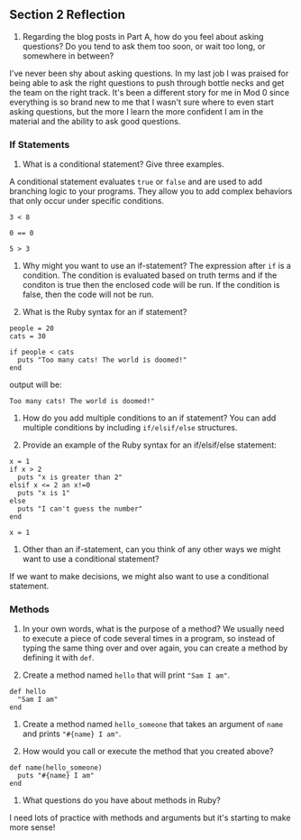 ## Section 2 Reflection

1. Regarding the blog posts in Part A, how do you feel about asking questions? Do you tend to ask them too soon, or wait too long, or somewhere in between?

I've never been shy about asking questions. In my last job I was praised for being able to ask the right questions to push through bottle necks and get the team on the right track. It's been a different story for me in Mod 0 since everything is so brand new to me that I wasn't sure where to even start asking questions, but the more I learn the more confident I am in the material and the ability to ask good questions.

### If Statements

1. What is a conditional statement? Give three examples.

A conditional statement evaluates `true` or `false` and are used to add branching logic to your programs. They allow you to add complex behaviors that only occur under specific conditions.
```
3 < 8
```
```
0 == 0
```
```
5 > 3
```

1. Why might you want to use an if-statement?
The expression after `if` is a condition. The condition is evaluated based on truth terms and if the conditon is true then the enclosed code will be run. If the condition is false, then the code will not be run.

1. What is the Ruby syntax for an if statement?
```
people = 20
cats = 30
```
```
if people < cats
  puts "Too many cats! The world is doomed!"
end
```
output will be:

```
Too many cats! The world is doomed!"
```

1. How do you add multiple conditions to an if statement?
You can add multiple conditions by including `if/elsif/else` structures.

1. Provide an example of the Ruby syntax for an if/elsif/else statement:
```
x = 1
if x > 2
  puts "x is greater than 2"
elsif x <= 2 an x!=0
  puts "x is 1"
else
  puts "I can't guess the number"
end
```
```
x = 1
```

1. Other than an if-statement, can you think of any other ways we might want to use a conditional statement?

If we want to make decisions, we might also want to use a conditional statement.

### Methods

1. In your own words, what is the purpose of a method?
We usually need to execute a piece of code several times in a program, so instead of typing the same thing over and over again, you can create a method by defining it with `def`.

1. Create a method named `hello` that will print `"Sam I am"`.
```
def hello
  "Sam I am"
end  
```

1. Create a method named `hello_someone` that takes an argument of `name` and prints `"#{name} I am"`.

1. How would you call or execute the method that you created above?

```
def name(hello_someone)
  puts "#{name} I am"
end
```

1. What questions do you have about methods in Ruby?

I need lots of practice with methods and arguments but it's starting to make more sense!
